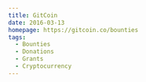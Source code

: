 ```yaml
---
title: GitCoin
date: 2016-03-13
homepage: https://gitcoin.co/bounties
tags:
  - Bounties
  - Donations
  - Grants
  - Cryptocurrency
---
```

